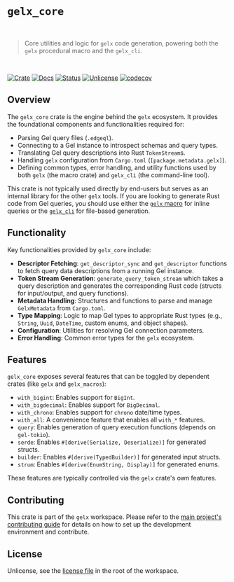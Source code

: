 # `gelx_core`

<br />

> Core utilities and logic for `gelx` code generation, powering both the `gelx` procedural macro and the `gelx_cli`.

<br />

[![Crate][crate-image]][crate-link] [![Docs][docs-image]][docs-link] [![Status][ci-status-image]][ci-status-link] [![Unlicense][unlicense-image]][unlicense-link] [![codecov][codecov-image]][codecov-link]

## Overview

The `gelx_core` crate is the engine behind the `gelx` ecosystem. It provides the foundational components and functionalities required for:

- Parsing Gel query files (`.edgeql`).
- Connecting to a Gel instance to introspect schemas and query types.
- Translating Gel query descriptions into Rust `TokenStream`s.
- Handling `gelx` configuration from `Cargo.toml` (`[package.metadata.gelx]`).
- Defining common types, error handling, and utility functions used by both `gelx` (the macro crate) and `gelx_cli` (the command-line tool).

This crate is not typically used directly by end-users but serves as an internal library for the other `gelx` tools. If you are looking to generate Rust code from Gel queries, you should use either the [`gelx` macro](https://crates.io/crates/gelx) for inline queries or the [`gelx_cli`](https://crates.io/crates/gelx_cli) for file-based generation.

## Functionality

Key functionalities provided by `gelx_core` include:

- **Descriptor Fetching**: `get_descriptor_sync` and `get_descriptor` functions to fetch query data descriptions from a running Gel instance.
- **Token Stream Generation**: `generate_query_token_stream` which takes a query description and generates the corresponding Rust code (structs for input/output, and query functions).
- **Metadata Handling**: Structures and functions to parse and manage `GelxMetadata` from `Cargo.toml`.
- **Type Mapping**: Logic to map Gel types to appropriate Rust types (e.g., `String`, `Uuid`, `DateTime`, custom enums, and object shapes).
- **Configuration**: Utilities for resolving Gel connection parameters.
- **Error Handling**: Common error types for the `gelx` ecosystem.

## Features

`gelx_core` exposes several features that can be toggled by dependent crates (like `gelx` and `gelx_macros`):

- `with_bigint`: Enables support for `BigInt`.
- `with_bigdecimal`: Enables support for `BigDecimal`.
- `with_chrono`: Enables support for `chrono` date/time types.
- `with_all`: A convenience feature that enables all `with_*` features.
- `query`: Enables generation of query execution functions (depends on `gel-tokio`).
- `serde`: Enables `#[derive(Serialize, Deserialize)]` for generated structs.
- `builder`: Enables `#[derive(TypedBuilder)]` for generated input structs.
- `strum`: Enables `#[derive(EnumString, Display)]` for generated enums.

These features are typically controlled via the `gelx` crate's own features.

## Contributing

This crate is part of the `gelx` workspace. Please refer to the [main project\'s contributing guide](https://github.com/ifiokjr/gelx/blob/main/readme.md#contributing) for details on how to set up the development environment and contribute.

## License

Unlicense, see the [license file](https://github.com/ifiokjr/gelx/blob/main/license) in the root of the workspace.

[crate-image]: https://img.shields.io/crates/v/gelx_core.svg
[crate-link]: https://crates.io/crates/gelx_core
[docs-image]: https://docs.rs/gelx_core/badge.svg
[docs-link]: https://docs.rs/gelx_core/
[ci-status-image]: https://github.com/ifiokjr/gelx/workflows/ci/badge.svg?branch=main
[ci-status-link]: https://github.com/ifiokjr/gelx/actions?query=workflow%3Aci+branch%3Amain
[unlicense-image]: https://img.shields.io/badge/license-Unlicense-blue.svg
[unlicense-link]: https://github.com/ifiokjr/gelx/blob/main/LICENSE
[codecov-image]: https://codecov.io/github/ifiokjr/gelx/graph/badge.svg?token=87K799Q78I
[codecov-link]: https://codecov.io/github/ifiokjr/gelx
